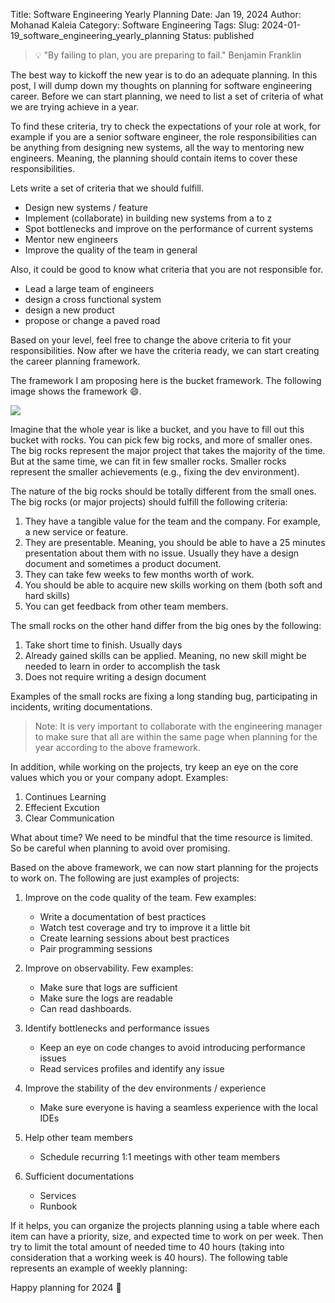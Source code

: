 Title: Software Engineering Yearly Planning
Date: Jan 19, 2024
Author: Mohanad Kaleia
Category: Software Engineering
Tags: 
Slug: 2024-01-19_software_engineering_yearly_planning
Status: published

> 💡 "By failing to plan, you are preparing to fail." Benjamin Franklin

The best way to kickoff the new year is to do an adequate planning. In this post, I will dump down my thoughts on planning for software engineering career. Before we can start planning, we need to list a set of criteria of what we are trying achieve in a year. 

To find these criteria, try to check the expectations of your role at work, for example if you are a senior software engineer, the role responsibilities can be anything from designing new systems, all the way to mentoring new engineers. Meaning, the planning should contain items to cover these responsibilities.

Lets write a set of criteria that we should fulfill. 

- Design new systems / feature 
- Implement (collaborate) in building new systems from a to z
- Spot bottlenecks and improve on the performance of current systems 
- Mentor new engineers 
- Improve the quality of the team in general 

Also, it could be good to know what criteria that you are not responsible for. 

- Lead a large team of engineers 
- design a cross functional system 
- design a new product 
- propose or change a paved road

Based on your level, feel free to change the above criteria to fit your responsibilities. Now after we have the criteria ready, we can start creating the career planning framework.

The framework I am proposing here is the bucket framework. The following image shows the framework 😄. 

![](../../static/images/2024-01-19_software_engineering_yearly_planning/bucket.png)

Imagine that the whole year is like a bucket, and you have to fill out this bucket with rocks. You can pick few big rocks, and more of smaller ones. The big rocks represent the major project that takes the majority of the time. But at the same time, we can fit in few smaller rocks. Smaller rocks represent the smaller achievements (e.g., fixing the dev environment).

The nature of the big rocks should be totally different from the small ones. 
The big rocks (or major projects) should fulfill the following criteria:

1. They have a tangible value for the team and the company. For example, a new service or feature. 
2. They are presentable. Meaning, you should be able to have a 25 minutes presentation about them with no issue. Usually they have a design document and sometimes a product document. 
3. They can take few weeks to few months worth of work. 
4. You should be able to acquire new skills working on them (both soft and hard skills) 
5. You can get feedback from other team members.

The small rocks on the other hand differ from the big ones by the following:

1. Take short time to finish. Usually days 
2. Already gained skills can be applied. Meaning, no new skill might be needed to learn in order to accomplish the task
3. Does not require writing a design document 

Examples of the small rocks are fixing a long standing bug, participating in incidents, writing documentations. 

> Note: It is very important to collaborate with the engineering manager to make sure that all are within the same page when planning for the year according to the above framework. 

In addition, while working on the projects, try keep an eye on the core values which you or your company adopt. Examples:

1. Continues Learning 
2. Effecient Excution
3. Clear Communication

What about time?
We need to be mindful that the time resource is limited. So be careful when planning to avoid over promising.

Based on the above framework, we can now start planning for the projects to work on. The following are just examples of projects:

1. Improve on the code quality of the team. Few examples:

	- Write a documentation of best practices
	- Watch test coverage and try to improve it a little bit 
	- Create learning sessions about best practices
	- Pair programming sessions
  
2. Improve on observability. Few examples:
   
	- Make sure that logs are sufficient 
	- Make sure the logs are readable 
	- Can read dashboards. 
  
3. Identify bottlenecks and performance issues
   
	- Keep an eye on code changes to avoid introducing performance issues 
	- Read services profiles and identify any issue
  
4. Improve the stability of the dev environments / experience
   
	- Make sure everyone is having a seamless experience with the local IDEs
  
5. Help other team members 
   
	- Schedule recurring 1:1 meetings with other team members 
  
6. Sufficient documentations

	- Services 
	- Runbook

If it helps, you can organize the projects planning using a table where each item can have a priority, size, and expected time to work on per week. Then try to limit the total amount of needed time to 40 hours (taking into consideration that a working week is 40 hours). The following table represents an example of weekly planning:



Happy planning for 2024 🎉 

